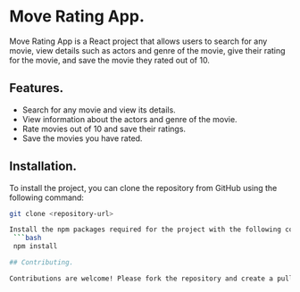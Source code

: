 
# Move Rating App.

Move Rating App is a React project that allows users to search for any movie, view details such as actors and genre of the movie, give their rating for the movie, and save the movie they rated out of 10.

## Features.

- Search for any movie and view its details.
- View information about the actors and genre of the movie.
- Rate movies out of 10 and save their ratings.
- Save the movies you have rated.

## Installation.

To install the project, you can clone the repository from GitHub using the following command:
   ```bash
   git clone <repository-url>

   Install the npm packages required for the project with the following command:
    ```bash 
    npm install

  ## Contributing.

  Contributions are welcome! Please fork the repository and create a pull request with your changes.